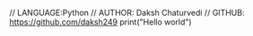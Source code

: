 // LANGUAGE:Python
// AUTHOR: Daksh Chaturvedi
// GITHUB: https://github.com/daksh249
print("Hello world")
